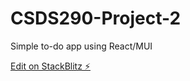 # CSDS290-Project-2

Simple to-do app using React/MUI

[Edit on StackBlitz ⚡️](https://stackblitz.com/edit/react-ryegrw)

